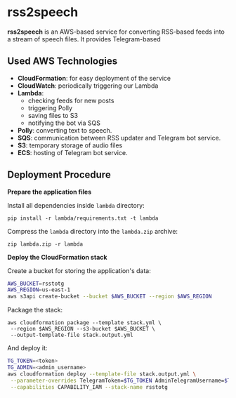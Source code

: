 # rss2speech

**rss2speech** is an AWS-based service for converting RSS-based feeds into
a stream of speech files. It provides Telegram-based 

## Used AWS Technologies

- **CloudFormation**: for easy deployment of the service
- **CloudWatch**: periodically triggering our Lambda
- **Lambda**:
  - checking feeds for new posts
  - triggering Polly
  - saving files to S3 
  - notifying the bot via SQS
- **Polly**: converting text to speech.
- **SQS**: communication between RSS updater and Telegram bot service.
- **S3**: temporary storage of audio files
- **ECS**: hosting of Telegram bot service.

## Deployment Procedure

**Prepare the application files**

Install all dependencies inside `lambda` directory:

```pip install -r lambda/requirements.txt -t lambda```

Compress the `lambda` directory into the `lambda.zip` archive:

```zip lambda.zip -r lambda```


**Deploy the CloudFormation stack**

Create a bucket for storing the application's data:

```sh
AWS_BUCKET=rsstotg
AWS_REGION=us-east-1
aws s3api create-bucket --bucket $AWS_BUCKET --region $AWS_REGION
```

Package the stack:

```
aws cloudformation package --template stack.yml \
 --region $AWS_REGION --s3-bucket $AWS_BUCKET \
 --output-template-file stack.output.yml
```

And deploy it:

```sh
TG_TOKEN=<token>
TG_ADMIN=<admin_username>
aws cloudformation deploy --template-file stack.output.yml \
 --parameter-overrides TelegramToken=$TG_TOKEN AdminTelegramUsername=$TG_ADMIN \
 --capabilities CAPABILITY_IAM --stack-name rsstotg 
```
